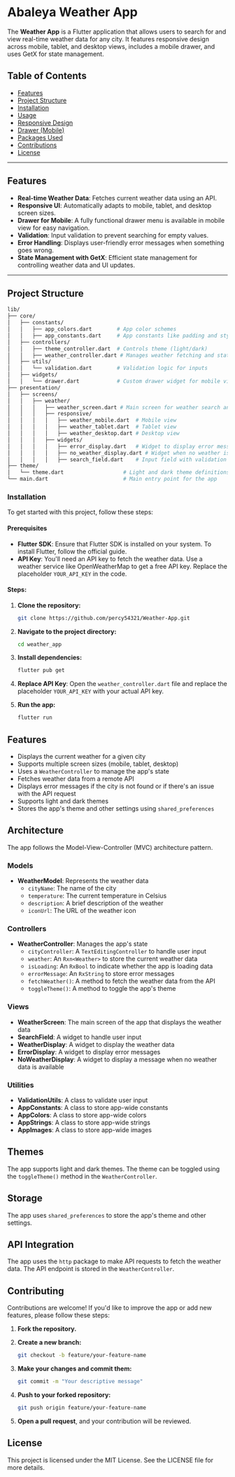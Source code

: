 # Abaleya Weather App

The **Weather App** is a Flutter application that allows users to search for and view real-time weather data for any city. It features responsive design across mobile, tablet, and desktop views, includes a mobile drawer, and uses GetX for state management.

## Table of Contents

- [Features](#features)
- [Project Structure](#project-structure)
- [Installation](#installation)
- [Usage](#usage)
- [Responsive Design](#responsive-design)
- [Drawer (Mobile)](#drawer-mobile)
- [Packages Used](#packages-used)
- [Contributions](#contributions)
- [License](#license)

---

## Features

- **Real-time Weather Data**: Fetches current weather data using an API.
- **Responsive UI**: Automatically adapts to mobile, tablet, and desktop screen sizes.
- **Drawer for Mobile**: A fully functional drawer menu is available in mobile view for easy navigation.
- **Validation**: Input validation to prevent searching for empty values.
- **Error Handling**: Displays user-friendly error messages when something goes wrong.
- **State Management with GetX**: Efficient state management for controlling weather data and UI updates.

---

## Project Structure

```bash
lib/
├── core/
│   ├── constants/
│   │   ├── app_colors.dart        # App color schemes
│   │   ├── app_constants.dart     # App constants like padding and styles
│   ├── controllers/
│   │   ├── theme_controller.dart  # Controls theme (light/dark)
│   │   ├── weather_controller.dart # Manages weather fetching and states
│   ├── utils/
│   │   └── validation.dart        # Validation logic for inputs
│   ├── widgets/
│   │   └── drawer.dart            # Custom drawer widget for mobile view
├── presentation/
│   ├── screens/
│   │   ├── weather/
│   │   │   ├── weather_screen.dart # Main screen for weather search and display
│   │   │   ├── responsive/
│   │   │   │   ├── weather_mobile.dart  # Mobile view
│   │   │   │   ├── weather_tablet.dart  # Tablet view
│   │   │   │   ├── weather_desktop.dart # Desktop view
│   │   │   ├── widgets/
│   │   │   │   ├── error_display.dart   # Widget to display error messages
│   │   │   │   ├── no_weather_display.dart # Widget when no weather is displayed
│   │   │   │   ├── search_field.dart    # Input field with validation and search
├── theme/
│   └── theme.dart                   # Light and dark theme definitions
└── main.dart                        # Main entry point for the app

  ```


### Installation

To get started with this project, follow these steps:

#### Prerequisites

- **Flutter SDK**: Ensure that Flutter SDK is installed on your system. To install Flutter, follow the official guide.
- **API Key**: You'll need an API key to fetch the weather data. Use a weather service like OpenWeatherMap to get a free API key. Replace the placeholder `YOUR_API_KEY` in the code.

#### Steps:

1. **Clone the repository:**

    ```bash
    git clone https://github.com/percy54321/Weather-App.git
    ```

2. **Navigate to the project directory:**

    ```bash
    cd weather_app
    ```

3. **Install dependencies:**

    ```bash
    flutter pub get
    ```

4. **Replace API Key**: Open the `weather_controller.dart` file and replace the placeholder `YOUR_API_KEY` with your actual API key.

5. **Run the app:**

    ```bash
    flutter run
    ```

## Features

- Displays the current weather for a given city
- Supports multiple screen sizes (mobile, tablet, desktop)
- Uses a `WeatherController` to manage the app's state
- Fetches weather data from a remote API
- Displays error messages if the city is not found or if there's an issue with the API request
- Supports light and dark themes
- Stores the app's theme and other settings using `shared_preferences`

## Architecture

The app follows the Model-View-Controller (MVC) architecture pattern.

### Models

- **WeatherModel**: Represents the weather data
  - `cityName`: The name of the city
  - `temperature`: The current temperature in Celsius
  - `description`: A brief description of the weather
  - `iconUrl`: The URL of the weather icon

### Controllers

- **WeatherController**: Manages the app's state
  - `cityController`: A `TextEditingController` to handle user input
  - `weather`: An `Rxn<Weather>` to store the current weather data
  - `isLoading`: An `RxBool` to indicate whether the app is loading data
  - `errorMessage`: An `RxString` to store error messages
  - `fetchWeather()`: A method to fetch the weather data from the API
  - `toggleTheme()`: A method to toggle the app's theme

### Views

- **WeatherScreen**: The main screen of the app that displays the weather data
- **SearchField**: A widget to handle user input
- **WeatherDisplay**: A widget to display the weather data
- **ErrorDisplay**: A widget to display error messages
- **NoWeatherDisplay**: A widget to display a message when no weather data is available

### Utilities

- **ValidationUtils**: A class to validate user input
- **AppConstants**: A class to store app-wide constants
- **AppColors**: A class to store app-wide colors
- **AppStrings**: A class to store app-wide strings
- **AppImages**: A class to store app-wide images

## Themes

The app supports light and dark themes. The theme can be toggled using the `toggleTheme()` method in the `WeatherController`.

## Storage

The app uses `shared_preferences` to store the app's theme and other settings.

## API Integration

The app uses the `http` package to make API requests to fetch the weather data. The API endpoint is stored in the `WeatherController`.

## Contributing

Contributions are welcome! If you'd like to improve the app or add new features, please follow these steps:

1. **Fork the repository.**

2. **Create a new branch:**

    ```bash
    git checkout -b feature/your-feature-name
    ```

3. **Make your changes and commit them:**

    ```bash
    git commit -m "Your descriptive message"
    ```

4. **Push to your forked repository:**

    ```bash
    git push origin feature/your-feature-name
    ```

5. **Open a pull request**, and your contribution will be reviewed.

## License

This project is licensed under the MIT License. See the LICENSE file for more details.



